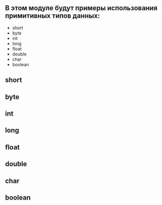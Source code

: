 ## В этом модуле будут примеры использования примитивных типов данных:

* short
* byte
* int
* long
* float
* double
* char
* boolean

## short


## byte

## int

## long

## float

## double

## char

## boolean